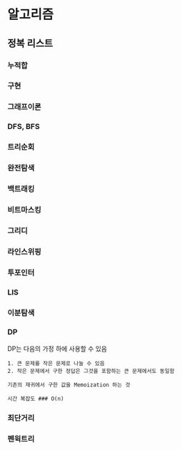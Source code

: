 # 알고리즘

## 정복 리스트

### 누적합

### 구현

### 그래프이론

### DFS, BFS

### 트리순회

### 완전탐색

### 백트래킹

### 비트마스킹

### 그리디

### 라인스위핑

### 투포인터

### LIS

### 이분탐색

### DP

DP는 다음의 가정 하에 사용할 수 있음

    1. 큰 문제를 작은 문제로 나눌 수 있음
    2. 작은 문제에서 구한 정답은 그것을 포함하는 큰 문제에서도 동일함

    기존의 재귀에서 구한 값을 Memoization 하는 것

    시간 복잡도 ### O(n)

### 최단거리

### 펜윅트리
